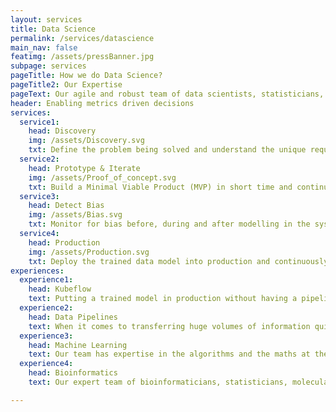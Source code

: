 ```yaml
---
layout: services
title: Data Science
permalink: /services/datascience
main_nav: false
featimg: /assets/pressBanner.jpg
subpage: services
pageTitle: How we do Data Science?
pageTitle2: Our Expertise
pageText: Our agile and robust team of data scientists, statisticians, and engineers understand data and have hands-on experience in building end-to-end machine learning and AI solutions to make things easier, faster, and more efficient. We follow agile data science framework to create and validate customized analytic solutions using Lean methods with regular touch points.
header: Enabling metrics driven decisions
services:
  service1:
    head: Discovery
    img: /assets/Discovery.svg
    txt: Define the problem being solved and understand the unique requirements, analyze the data, and assess the future goals to make recommendations for tools, technology, architecture. 
  service2:
    head: Prototype & Iterate
    img: /assets/Proof_of_concept.svg
    txt: Build a Minimal Viable Product (MVP) in short time and continuously improve the MVP by rapid iterations and automatically train the solution to become more efficient and enhance the quality of data insights.
  service3:
    head: Detect Bias
    img: /assets/Bias.svg
    txt: Monitor for bias before, during and after modelling in the system and remove them using a mix of pre-processing, training, and post-processing methods including regularizer, surrogate models,  fair machine learning models, or by calibrating the hyper parameters.
  service4:
    head: Production
    img: /assets/Production.svg
    txt: Deploy the trained data model into production and continuously improve it by retraining to unlock the predictive power of the model   
experiences:
  experience1:
    head: Kubeflow
    text: Putting a trained model in production without having a pipeline to continuously retrain the model is bound to make that model outdated as time progresses. Our engineers build a data science pipeline using Kubeflow to ensure the data pre-processing, parameter tuning, and model training steps are part of the CI/CD pipeline and can leverage the multi-step workflow model  
  experience2:
    head: Data Pipelines
    text: When it comes to transferring huge volumes of information quickly, powerful large-scale data processing is vital. Utilizing open-source, lightning fast, reactive and distributed cluster computing frameworks (such as Spark, MapReduce, Hadoop, Hive, Kafka, Casandra, ElasticSearch, and Akka) we can create a data pipeline tailored to the specific needs of your project. 
  experience3:  
    head: Machine Learning
    text: Our team has expertise in the algorithms and the maths at the core of Machine Learning. Whether you're looking for object detection, predictive analysis, model trending, or  bias detection, our team can work with small amount of training data to prepare a model with high accuracy. Our focus on natural language processing (NLP), computer vision, and predictive analytics allow you to automate decision-making and pattern recognition processes trained from your data sets or ones carefully selected by us.
  experience4: 
    head: Bioinformatics
    text: Our expert team of bioinformaticians, statisticians, molecular biologists, computer scientists, and scientific programmers provide in-depth bioinformatics analysis to provide high-quality, publication-ready genomics and proteomics data. We are well versed in Next Generation Sequence data management and analysis, Genotyping and SNP data analysis, Microarray data analysis and tools, structural and functional genomics, and statistical and bio-mathematical modeling.   

---
```


